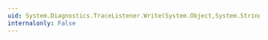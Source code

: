 ```yaml
---
uid: System.Diagnostics.TraceListener.Write(System.Object,System.String)
internalonly: False
---
```

